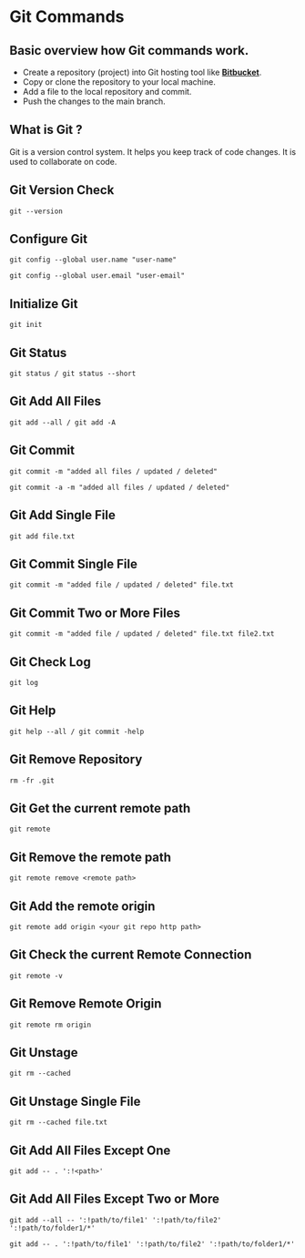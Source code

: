 # Git Commands

## Basic overview how Git commands work.

* Create a repository (project) into Git hosting tool like **[Bitbucket](https://www.atlassian.com/git#:~:text=Here%20is%20a%20basic%20overview,changes%20to%20your%20main%20branch)**.
* Copy or clone the repository to your local machine.
* Add a file to the local repository and commit.
* Push the changes to the main branch.

## What is Git ?

Git is a version control system. It helps you keep track of code changes. It is used to collaborate on code.

## Git Version Check

```
git --version
```

## Configure Git

```
git config --global user.name "user-name"
```
```
git config --global user.email "user-email"
```

## Initialize Git

```
git init
```

## Git Status

```
git status / git status --short
```

## Git Add All Files

```
git add --all / git add -A
```

## Git Commit

```
git commit -m "added all files / updated / deleted"
```

```
git commit -a -m "added all files / updated / deleted"
```

## Git Add Single File

```
git add file.txt
```

## Git Commit Single File

```
git commit -m "added file / updated / deleted" file.txt
```

## Git Commit Two or More Files

```
git commit -m "added file / updated / deleted" file.txt file2.txt
```

## Git Check Log

```
git log
```

## Git Help

```
git help --all / git commit -help
```

## Git Remove Repository

```
rm -fr .git
```

## Git Get the current remote path

```
git remote
```

## Git Remove the remote path

```
git remote remove <remote path>
```

## Git Add the remote origin

```
git remote add origin <your git repo http path>
```

## Git Check the current Remote Connection

```
git remote -v
```

## Git Remove Remote Origin

```
git remote rm origin
```

## Git Unstage

```
git rm --cached
```

## Git Unstage Single File

```
git rm --cached file.txt
```

## Git Add All Files Except One

```
git add -- . ':!<path>'
```

## Git Add All Files Except Two or More

```
git add --all -- ':!path/to/file1' ':!path/to/file2' ':!path/to/folder1/*'
```

```
git add -- . ':!path/to/file1' ':!path/to/file2' ':!path/to/folder1/*'
```

